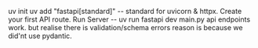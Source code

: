 uv init
uv add "fastapi[standard]" -- standard for uvicorn & httpx.
Create your first API route.
Run Server -- uv run fastapi dev main.py
api endpoints work. but realise there is validation/schema errors
reason is because we did'nt use pydantic.